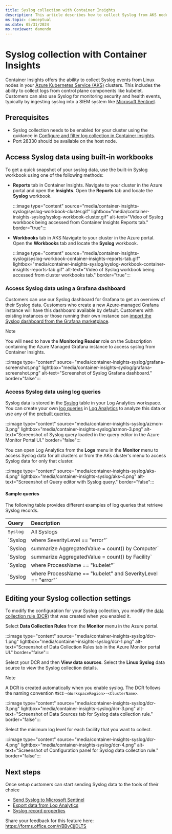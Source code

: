 ```yaml
---
title: Syslog collection with Container Insights
description: This article describes how to collect Syslog from AKS nodes using Container insights.
ms.topic: conceptual
ms.date: 05/31/2024
ms.reviewer: damendo
---
```


# Syslog collection with Container Insights 

Container Insights offers the ability to collect Syslog events from Linux nodes in your [Azure Kubernetes Service (AKS)](/azure/aks/intro-kubernetes) clusters. This includes the ability to collect logs from control plane components like kubelet. Customers can also use Syslog for monitoring security and health events, typically by ingesting syslog into a SIEM system like [Microsoft Sentinel](https://azure.microsoft.com/products/microsoft-sentinel/#overview).  

## Prerequisites 

- Syslog collection needs to be enabled for your cluster using the guidance in [Configure and filter log collection in Container insights](./container-insights-data-collection-configure.md).
- Port 28330 should be available on the host node.


## Access Syslog data using built-in workbooks

To get a quick snapshot of your syslog data, use the built-in Syslog workbook using one of the following methods:

- **Reports** tab in Container Insights. 
Navigate to your cluster in the Azure portal and open the **Insights**. Open the **Reports** tab and locate the **Syslog** workbook. 

    :::image type="content" source="media/container-insights-syslog/syslog-workbook-cluster.gif" lightbox="media/container-insights-syslog/syslog-workbook-cluster.gif" alt-text="Video of Syslog workbook being accessed from Container Insights Reports tab." border="true":::

- **Workbooks** tab in AKS
Navigate to your cluster in the Azure portal. Open the **Workbooks** tab and locate the **Syslog** workbook. 

    :::image type="content" source="media/container-insights-syslog/syslog-workbook-container-insights-reports-tab.gif" lightbox="media/container-insights-syslog/syslog-workbook-container-insights-reports-tab.gif" alt-text="Video of Syslog workbook being accessed from cluster workbooks tab." border="true":::

### Access Syslog data using a Grafana dashboard

Customers can use our Syslog dashboard for Grafana to get an overview of their Syslog data. Customers who create a new Azure-managed Grafana instance will have this dashboard available by default. Customers with existing instances or those running their own instance can [import the Syslog dashboard from the Grafana marketplace](https://grafana.com/grafana/dashboards/19866-azure-monitor-container-insights-syslog/). 

> [!NOTE]
> You will need to have the **Monitoring Reader** role on the Subscription containing the Azure Managed Grafana instance to access syslog from Container Insights. 

:::image type="content" source="media/container-insights-syslog/grafana-screenshot.png" lightbox="media/container-insights-syslog/grafana-screenshot.png" alt-text="Screenshot of Syslog Grafana dashboard." border="false":::

### Access Syslog data  using log queries

Syslog data is stored in the [Syslog](/azure/azure-monitor/reference/tables/syslog) table in your Log Analytics workspace. You can create your own [log queries](../logs/log-query-overview.md) in [Log Analytics](../logs/log-analytics-overview.md) to analyze this data or use any of the [prebuilt queries](../logs/log-query-overview.md).

:::image type="content" source="media/container-insights-syslog/azmon-3.png" lightbox="media/container-insights-syslog/azmon-3.png" alt-text="Screenshot of Syslog query loaded in the query editor in the Azure Monitor Portal UI." border="false":::    

You can open Log Analytics from the **Logs** menu in the **Monitor** menu to access Syslog data for all clusters or from the AKs cluster's menu to access Syslog data for only that cluster.
 
:::image type="content" source="media/container-insights-syslog/aks-4.png" lightbox="media/container-insights-syslog/aks-4.png" alt-text="Screenshot of Query editor with Syslog query." border="false":::
  
#### Sample queries
  
The following table provides different examples of log queries that retrieve Syslog records.

| Query | Description |
|:--- |:--- |
| `Syslog` |All Syslogs |
| `Syslog | where SeverityLevel == "error"` | All Syslog records with severity of error |
| `Syslog | summarize AggregatedValue = count() by Computer` | Count of Syslog records by computer |
| `Syslog | summarize AggregatedValue = count() by Facility` | Count of Syslog records by facility |  
| `Syslog | where ProcessName == "kubelet"` | All Syslog records from the kubelet process |
| `Syslog | where ProcessName == "kubelet" and  SeverityLevel == "error"` | Syslog records from kubelet process with errors |

## Editing your Syslog collection settings

To modify the configuration for your Syslog collection, you modify the [data collection rule (DCR)](../essentials/data-collection-rule-overview.md) that was created when you enabled it. 

Select **Data Collection Rules** from the **Monitor** menu in the Azure portal. 

:::image type="content" source="media/container-insights-syslog/dcr-1.png" lightbox="media/container-insights-syslog/dcr-1.png" alt-text="Screenshot of Data Collection Rules tab in the Azure Monitor portal UI." border="false":::

Select your DCR and then **View data sources**. Select the **Linux Syslog** data source to view the Syslog collection details.
>[!NOTE]
> A DCR is created automatically when you enable syslog. The DCR follows the naming convention `MSCI-<WorkspaceRegion>-<ClusterName>`.

:::image type="content" source="media/container-insights-syslog/dcr-3.png" lightbox="media/container-insights-syslog/dcr-3.png" alt-text="Screenshot of Data Sources tab for Syslog data collection rule." border="false":::

Select the minimum log level for each facility that you want to collect.

:::image type="content" source="media/container-insights-syslog/dcr-4.png" lightbox="media/container-insights-syslog/dcr-4.png" alt-text="Screenshot of Configuration panel for Syslog data collection rule." border="false":::



## Next steps

Once setup customers can start sending Syslog data to the tools of their choice
- [Send Syslog to Microsoft Sentinel](/azure/sentinel/connect-syslog)
- [Export data from Log Analytics](/azure/azure-monitor/logs/logs-data-export?tabs=portal)
- [Syslog record properties](/azure/azure-monitor/reference/tables/syslog)

Share your feedback for this feature here: https://forms.office.com/r/BBvCjjDLTS 
